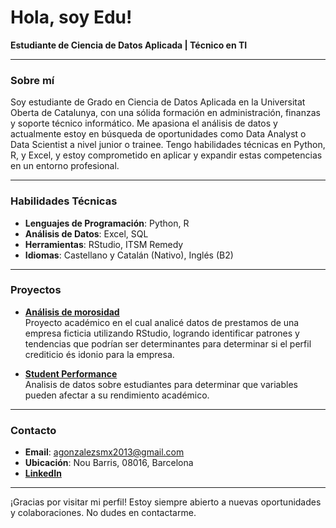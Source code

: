 # Hola, soy Edu!

**Estudiante de Ciencia de Datos Aplicada | Técnico en TI**

---

### Sobre mí

Soy estudiante de Grado en Ciencia de Datos Aplicada en la Universitat Oberta de Catalunya, con una sólida formación en administración, finanzas y soporte técnico informático. Me apasiona el análisis de datos y actualmente estoy en búsqueda de oportunidades como Data Analyst o Data Scientist a nivel junior o trainee. Tengo habilidades técnicas en Python, R, y Excel, y estoy comprometido en aplicar y expandir estas competencias en un entorno profesional.

---

### Habilidades Técnicas

- **Lenguajes de Programación**: Python, R
- **Análisis de Datos**: Excel, SQL
- **Herramientas**: RStudio, ITSM Remedy
- **Idiomas**: Castellano y Catalán (Nativo), Inglés (B2)

---

### Proyectos

- **[Análisis de morosidad](https://aegf01.github.io/credit-status-analysis/)**  
  Proyecto académico en el cual analicé datos de prestamos de una empresa ficticia utilizando RStudio, logrando identificar patrones y tendencias que podrían ser determinantes para determinar si el perfil crediticio és idonio para la empresa.

- **[Student Performance](#)**  
  Analisis de datos sobre estudiantes para determinar que variables pueden afectar a su rendimiento académico.

---

### Contacto

- **Email**: agonzalezsmx2013@gmail.com
- **Ubicación**: Nou Barris, 08016, Barcelona
- **[LinkedIn](https://www.linkedin.com/in/eduardo-gonz%C3%A1lez-fern%C3%A1ndez-168083214/)** 

---

¡Gracias por visitar mi perfil! Estoy siempre abierto a nuevas oportunidades y colaboraciones. No dudes en contactarme.
